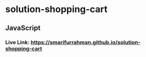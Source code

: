 # solution-shopping-cart
## JavaScript
### Live Link: https://smarifurrahman.github.io/solution-shopping-cart
